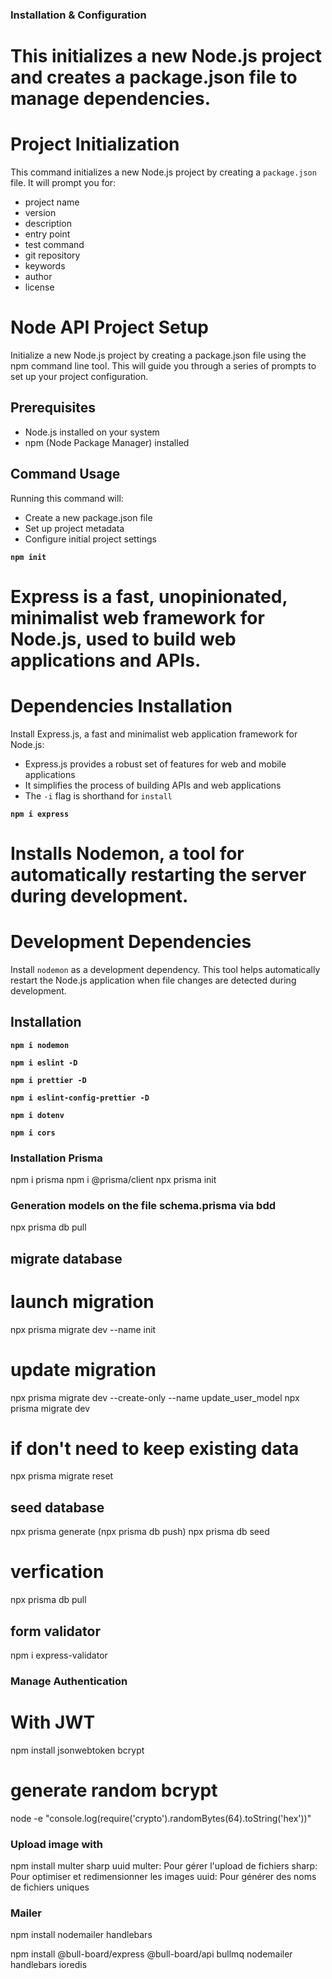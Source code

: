 ### Installation & Configuration

# This initializes a new Node.js project and creates a package.json file to manage dependencies.

# Project Initialization

This command initializes a new Node.js project by creating a `package.json` file. It will prompt you for:

- project name
- version
- description
- entry point
- test command
- git repository
- keywords
- author
- license

# Node API Project Setup

Initialize a new Node.js project by creating a package.json file using the npm command line tool. This will guide you through a series of prompts to set up your project configuration.

## Prerequisites

- Node.js installed on your system
- npm (Node Package Manager) installed

## Command Usage

Running this command will:

- Create a new package.json file
- Set up project metadata
- Configure initial project settings

**`npm init`**

# Express is a fast, unopinionated, minimalist web framework for Node.js, used to build web applications and APIs.

# Dependencies Installation

Install Express.js, a fast and minimalist web application framework for Node.js:

- Express.js provides a robust set of features for web and mobile applications
- It simplifies the process of building APIs and web applications
- The `-i` flag is shorthand for `install`

**`npm i express`**

# Installs Nodemon, a tool for automatically restarting the server during development.

# Development Dependencies

Install `nodemon` as a development dependency. This tool helps automatically restart the Node.js application when file changes are detected during development.

## Installation

<!-- Installs Nodemon as a dependency, a utility that monitors for changes in files and automatically restarts the Node.js application. This is particularly useful during development to avoid manually restarting the server after each code change. The `-i` flag is shorthand for `install`. -->

**`npm i nodemon`**

<!-- ESLint: JavaScript and TypeScript linter for identifying and fixing code issues -->

**`npm i eslint -D`**

<!-- Prettier: Code formatter that ensures consistent code style -->

**`npm i prettier -D`**

<!-- ESLint-config-prettier: Disables ESLint rules that might conflict with Prettier -->

**`npm i eslint-config-prettier -D`**

<!-- Dotenv: Loads environment variables from a .env file into process.env -->

**`npm i dotenv`**

<!-- CORS: Express middleware that enables Cross-Origin Resource Sharing -->

**`npm i cors`**

### Installation Prisma

npm i prisma
npm i @prisma/client
npx prisma init

### Generation models on the file schema.prisma via bdd

npx prisma db pull

## migrate database

# launch migration

npx prisma migrate dev --name init

# update migration

npx prisma migrate dev --create-only --name update_user_model
npx prisma migrate dev

# if don't need to keep existing data

npx prisma migrate reset

## seed database

npx prisma generate
(npx prisma db push)
npx prisma db seed

# verfication

npx prisma db pull

## form validator

npm i express-validator

### Manage Authentication

# With JWT

npm install jsonwebtoken bcrypt

# generate random bcrypt

node -e "console.log(require('crypto').randomBytes(64).toString('hex'))"

### Upload image with

npm install multer sharp uuid
multer: Pour gérer l'upload de fichiers
sharp: Pour optimiser et redimensionner les images
uuid: Pour générer des noms de fichiers uniques

### Mailer 

npm install nodemailer handlebars

npm install @bull-board/express @bull-board/api bullmq nodemailer handlebars ioredis

<!-- https://www.youtube.com/watch?v=bSZHW2niCEI -->
